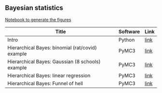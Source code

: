 <h2>Bayesian statistics</h2>

[Notebook to generate the figures](https://github.com/probml/pyprobml/blob/master/notebooks/figures/chapter7_figures.ipynb)


|Title|Software|Link|
|-----------|----|----|
|Intro| Python| [link](bayes.ipynb)
|Hierarchical Bayes: binomial (rat/covid) example| PyMC3 |[link](hbayes_binom_rats_pymc3.ipynb)
|Hierarchical Bayes: Gaussian (8 schools) example| PyMC3 |[link](schools8_pymc3.ipynb)
|Hierarchical Bayes: linear regression| PyMC3 |[link](linreg_hbayes_1d_pymc3.ipynb)
|Hierarchical Bayes: Funnel of hell | PyMC3| [link](funnel.ipynb)

